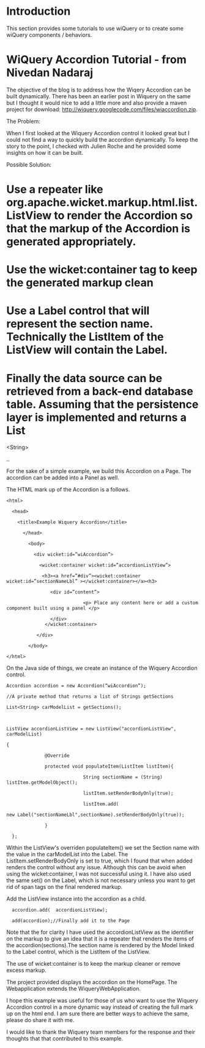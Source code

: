 # Introduction #

This section provides some tutorials to use wiQuery or to create some wiQuery components / behaviors.


# WiQuery Accordion Tutorial - from Nivedan Nadaraj #

The  objective of the blog is to address how the Wiqery Accordion can be built dynamically. There has been an  earlier post in Wiquery on the same but I thought it would nice to add a little more and also provide a maven project for download: http://wiquery.googlecode.com/files/wiaccordion.zip.

The Problem:

When I first looked at the Wiquery Accordion control it looked great but I could not find a way to quickly build the accordion dynamically. To keep the story to the point, I checked with Julien Roche and he provided some insights on how it can be built.

Possible Solution:

# Use a repeater like org.apache.wicket.markup.html.list.ListView to render the Accordion so that the markup of the Accordion is generated appropriately.

# Use the wicket:container tag to keep the generated markup clean

# Use a Label control that will represent the section name. Technically the ListItem of the ListView will contain the Label.

# Finally the data source can be retrieved from a back-end database table. Assuming that the persistence layer is implemented and returns a List

&lt;String&gt;

..


For the sake of a simple example, we build this Accordion on a Page. The accordion can be added into  a Panel as well.

The HTML mark up of the Accordion is a follows.

```
<html>

  <head>

    <title>Example Wiquery Accordion</title>

      </head>

        <body>

          <div wicket:id=”wiAccordion”>

            <wicket:container wicket:id=”accordionListView”>

             <h3><a href=”#div”><wicket:container wicket:id=”sectionNameLbl” ></wicket:container></a><h3>

                <div id=”content”>

                            <p> Place any content here or add a custom component built using a panel </p>

                </div>
              </wicket:container>

           </div>

        </body>

</html>
```


On the Java side of things, we create an instance of the Wiquery Accordion control.

```
Accordion accordion = new Accordion(“wiAccordion”);

//A private method that returns a list of Strings getSections

List<String> carModelList = getSections();

 

ListView accordionListView = new ListView("accordionListView", carModelList)

{

              @Override

              protected void populateItem(ListItem listItem){

                            String sectionName = (String) listItem.getModelObject();

                            listItem.setRenderBodyOnly(true);

                            listItem.add(

new Label("sectionNameLbl",sectionName).setRenderBodyOnly(true));

              }

  };
```


Within the ListView's overriden populateItem() we set the Section name with the value in the carModelList into the Label. The ListItem.setRenderBodyOnly is set to true, which I found that when added renders the control without any issue. Although this can be avoid when using the wicket:container, I was not successful using it. I have also used the same set() on the Label, which is not necessary unless you want to get rid of span tags on the final rendered markup.


Add the ListView instance into the accordion as a child.

```
  accordion.add(  accordionListView);

  add(accordion);//Finally add it to the Page
```

Note that the for clarity I have used the accordionListView as the identifier on the markup to give an idea that it is a repeater that renders the items of the accordion(sections).The section name is rendered by the Model linked to the Label control, which is the ListItem of the ListView.


The use of wicket:container is to keep the markup cleaner or remove excess markup.


The project provided displays the accordion on the HomePage. The Webapplication extends the WiqueryWebApplication.


I hope this example was useful for  those of us who want to use the Wiquery Accordion control in a more dynamic way instead of creating the full mark up on the html end. I am sure there are better ways to achieve the same, please do share it with me.


I would like to thank the Wiquery team members for the response and their thoughts that that contributed to this example.